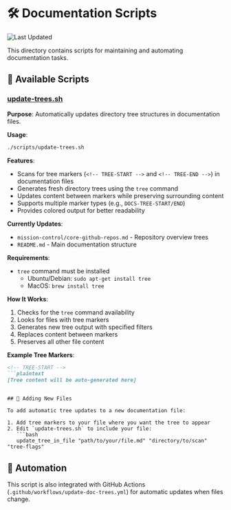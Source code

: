 # 🛠️ Documentation Scripts

![Last Updated](https://img.shields.io/badge/Last%20Updated-2025--06--08-success)

This directory contains scripts for maintaining and automating documentation tasks.

## 📄 Available Scripts

### [update-trees.sh](https://github.com/basher83/automation-scripts/blob/main/documentation/update-trees.sh)

**Purpose**: Automatically updates directory tree structures in documentation files.

**Usage**:
```bash
./scripts/update-trees.sh
```

**Features**:
- Scans for tree markers (`<!-- TREE-START -->` and `<!-- TREE-END -->`) in documentation files
- Generates fresh directory trees using the `tree` command
- Updates content between markers while preserving surrounding content
- Supports multiple marker types (e.g., `DOCS-TREE-START/END`)
- Provides colored output for better readability

**Currently Updates**:
- `mission-control/core-github-repos.md` - Repository overview trees
- `README.md` - Main documentation structure

**Requirements**:
- `tree` command must be installed
  - Ubuntu/Debian: `sudo apt-get install tree`
  - MacOS: `brew install tree`

**How It Works**:
1. Checks for the `tree` command availability
2. Looks for files with tree markers
3. Generates new tree output with specified filters
4. Replaces content between markers
5. Preserves all other file content

**Example Tree Markers**:
```markdown
<!-- TREE-START -->
```plaintext
[Tree content will be auto-generated here]
```
<!-- TREE-END -->
```

## 🔧 Adding New Files

To add automatic tree updates to a new documentation file:

1. Add tree markers to your file where you want the tree to appear
2. Edit `update-trees.sh` to include your file:
   ```bash
   update_tree_in_file "path/to/your/file.md" "directory/to/scan" "tree-flags"
   ```

## 🤖 Automation

This script is also integrated with GitHub Actions (`.github/workflows/update-doc-trees.yml`) for automatic updates when files change.